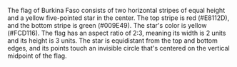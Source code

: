 The flag of Burkina Faso consists of two horizontal stripes of equal height and a yellow five-pointed star in the center. The top stripe is red (#E8112D), and the bottom stripe is green (#009E49). The star's color is yellow (#FCD116). The flag has an aspect ratio of 2:3, meaning its width is 2 units and its height is 3 units. The star is equidistant from the top and bottom edges, and its points touch an invisible circle that's centered on the vertical midpoint of the flag.